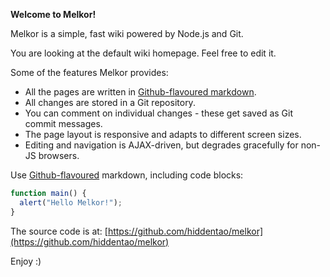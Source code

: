 **Welcome to Melkor!**

Melkor is a simple, fast wiki powered by Node.js and Git.

You are looking at the default wiki homepage. Feel free to edit it.

Some of the features Melkor provides:

* All the pages are written in [Github-flavoured markdown](https://help.github.com/articles/github-flavored-markdown).
* All changes are stored in a Git repository.
* You can comment on individual changes - these get saved as Git commit messages.
* The page layout is responsive and adapts to different screen sizes.
* Editing and navigation is AJAX-driven, but degrades gracefully for non-JS browsers.

Use [Github-flavoured](https://help.github.com/articles/github-flavored-markdown) markdown, including code blocks:

```javascript
function main() {
  alert("Hello Melkor!");
}
```

The source code is at: [https://github.com/hiddentao/melkor](https://github.com/hiddentao/melkor)

Enjoy :)